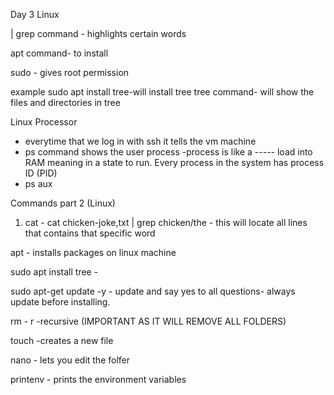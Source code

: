 
Day 3
Linux


| grep command - highlights certain words

apt command- to install

sudo - gives root permission

example sudo apt install tree-will install tree
tree command- will show the files and directories in tree



Linux Processor

- everytime that we log in with ssh it tells the vm machine 
- ps command shows the user process
-process is like a ----- load into RAM meaning in a state to run. Every process in the system has process ID (PID)
- ps aux


Commands part 2 (Linux)

1. cat - cat chicken-joke,txt | grep chicken/the - this will locate all lines that contains that specific word

apt - installs packages on linux machine

sudo apt install tree -

sudo apt-get update -y - update and say yes to all questions- always update before installing. 

rm - r -recursive (IMPORTANT AS IT WILL REMOVE ALL FOLDERS)

touch -creates a new file

nano - lets you edit the folfer

printenv - prints the environment variables

 
 